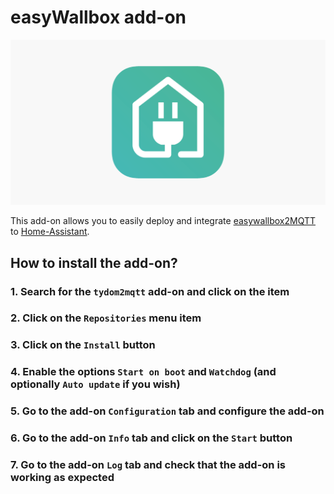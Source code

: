 # easyWallbox add-on

![](https://github.com/NCoiby/hassio_addon/blob/eac12fec744b1cb601fe8c587c192997fc186ae1/tydom2mqtt/logo.png)

This add-on allows you to easily deploy and integrate [easywallbox2MQTT](https://fmartinou.github.io/tydom2mqtt/) to [Home-Assistant](https://www.home-assistant.io/).

## How to install the add-on?

### 1. Search for the `tydom2mqtt` add-on and click on the item

### 2. Click on the `Repositories` menu item

### 3. Click on the `Install` button

### 4. Enable the options `Start on boot` and `Watchdog` (and optionally `Auto update` if you wish)

### 5. Go to the add-on `Configuration` tab and configure the add-on

### 6. Go to the add-on `Info` tab and click on the `Start` button

### 7. Go to the add-on `Log` tab and check that the add-on is working as expected
